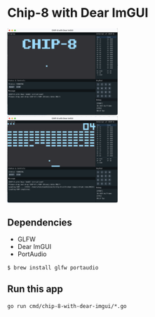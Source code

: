 # Chip-8 with Dear ImGUI

<img src="https://github.com/kaishuu0123/chip-8-with-dear-imgui/raw/main/screenshots/default.png" width="50%" alt="Default" title="default">

<img src="https://github.com/kaishuu0123/chip-8-with-dear-imgui/raw/main/screenshots/BRIX.png" width="50%" alt="BRIX" title="BRIX">

## Dependencies

* GLFW
* Dear ImGUI
* PortAudio

```
$ brew install glfw portaudio
```

## Run this app

```
go run cmd/chip-8-with-dear-imgui/*.go
```